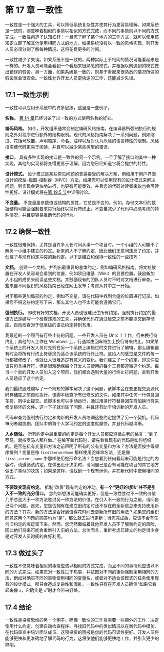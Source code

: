 # 第 17 章 一致性

一致性是一个强大的工具，可以降低系统复杂性并使其行为更容易理解。如果系统是一致的，则意味着相似的事情以相似的方式完成，而不同的事情则以不同的方式完成。一致性创造了认知杠杆：一旦您了解了某个地方的工作方式，就可以使用该知识立即了解其他使用相同方式的地方。如果系统没有以一致的风格实现，则开发人员必须分别了解每种情况，这将花费更多的时间。

一致性减少了失误。如果系统不是一致的，两种实际上不相同的情况可能看起来是一样的。开发人员可能会看到一个看起来很熟悉的模式，并根据以前遇到的模式做出错误的假设。另一方面，如果系统是一致的，则基于看起来很熟悉的情况所做的假设就会很安全。一致性允许开发人员更快速的工作，还能减少失误。

## 17.1 一致性示例

一致性可以应用于系统中的许多层级，这里是一些例子。

**名称。** [第 14 章](ch14.md)已经讨论了以一致的方式使用名称的好处。

**编码风格。** 如今，开发组织通常会制定编码风格指南，在编译器所强制执行的规则之外对程序进行额外的结构限制。现代的风格指南解决了一系列问题，例如缩进、花括号放置、声明顺序、命名、注释以及对认为危险的语言特性的限制。风格指南使代码更易于阅读，并且可以减少某些类型的错误。

**接口。** 具有多种实现的接口是一致性的另一个示例。一旦了解了接口的其中一种实现，其他的实现都将变得更易于理解，因为您已经知道它将会提供的特性。

**设计模式。** 设计模式是某些常见问题的普遍接受的解决方案，例如用于用户界面设计的模型-视图-控制器（MVC）方法。如果您可以使用现有的设计模式来解决问题，则实现会更快地进行，也更有可能奏效，并且您的代码对读者来说也会可读性更好。设计模式将在[第 19.5 节](ch19.md)中详细讨论。

**不变量。** 不变量是参数值或结构的属性，它总是不变的。例如，存储文本行的数据结构可能会强制要求每行始终以换行符终止。不变量减少了代码中必须考虑的特殊情况，并且更容易推断代码的行为。

## 17.2 确保一致性

一致性很难保持，尤其是当许多人长时间从事一个项目时。一个小组的人可能不了解另一小组中建立的约定。新来的人不了解约定，因此他们无意间违反了约定，并创建了与现有约定冲突的新约定。以下是建立和保持一致性的一些技巧：

**文档。** 创建一个文档，并列出最重要的总体约定，例如编码风格指南。将文档放置在开发人员容易会看到的位置，例如项目维基（Wiki）的显要位置。鼓励新加入小组的成员来阅读这些文档，并鼓励现有的团队人员时不时对文档进行审查。一些来自不同组织的风格指南已经在网上发布；考虑从其中之一开始。

对于那些更加局部的约定，例如不变量，请在代码中找到合适的位置进行记录。如果您不把这些约定写下来，那么其他人也不太可能会遵循它们。

**强制执行。** 即使有好的文档，开发人员也很难记住所有约定。强制执行约定的最佳方法是编写一个检查违规的工具，并确保代码在通过检查之前不能提交到存储库。自动检查对于低层级的语法约定特别有用。

我最近的一个项目有行终止符的问题。一些开发人员在 Unix 上工作，行由换行符终止；其他的人工作在 Windows 上，行通常由回车符加上换行符来终止。如果某个系统上的开发人员对先前在另一个系统上编辑过的文件进行了编辑，那么编辑器有时会将所有行终止符替换为适合该系统的行终止符。这给人的感觉是文件的每一行都被修改了，也就让人很难追踪有意义的变化。我们建立了一个约定，即文件应该只包含换行符，但是很难确保每个开发人员使用的每个工具都遵循这个约定。每当一个新的开发人员加入这个项目，我们都会遇到大量的行终止符问题，直到开发人员适应了这个约定。

我们最终通过编写了一个简短的脚本解决了这个问题，该脚本会在变更提交到源代码存储库之前自动执行。该脚本检查所有已修改的文件，如果其中任何一行包含回车符，则中止提交。该脚本也可以手动运行，通过用换行符替换回车符加换行符来修复损坏的文件。这一下子就消除了问题，并且还有助于培训新的开发人员。

代码审查为强制执行约定和向新的开发人员培训这些约定提供了另一个契机。代码审阅者越挑剔，团队中的每个人学习约定的速度就越快，并且代码越清晰。

**入乡随俗。** 所有约定中最重要的约定是每个开发人员都应遵循古老的格言：“到了罗马，就按罗马人那样做。” 在编写新代码时，请先看看现有的代码是如何组织的。是否在私有变量和方法之前声明了所有的公有变量和方法？方法是否按字母顺序排列？变量是像 `firstServerName` 那样使用驼峰命名法，还是像 `first_server_name` 中那样使用蛇形命名法？当您看到任何看起来可能是约定的内容时，请遵循该约定。在做出设计决策时，请问自己是否有可能在项目的其它地方做出了类似的决策；如果是这样，请找到一个现有示例，并在新代码中使用相同的方式。

**不要改变现有约定。** 抵制“改善”现有约定的冲动。**有一个“更好的想法”并不是引入不一致的充分借口。** 您的新想法可能确实更好，但是一致性胜过不一致的价值几乎总是大于一种方法胜过另一种方法的价值。在引入不一致的行为之前，请问自己两个问题。首先，您是否拥有在建立旧约定时还不存在的全新信息来支持使用新的方法？其次，新的方法是否好到值得花时间去更新所有旧的用法？如果您的组织同意这两个问题的回答均为“是”，那么就去进行更新；当您完成后，应该不会有任何旧约定的痕迹留下来。然而，您仍然面临着其他开发人员不了解新约定的风险，因此他们将来可能会重新引入旧的方法。总体而言，重新考虑已建立的约定很少会是对开发人员时间的良好利用。

## 17.3 做过头了

一致性不仅意味着相似的事情应该以相似的方式完成，而且不同的事情也应该以不同的方式完成。如果您对一致性过于热衷，并试图对不同的事物强制采用相同的方法，例如对确实不同的事物使用相同的变量名，或者对不适合该模式的任务使用现有的设计模式，那只会造成复杂性和混乱。一致性只有在开发人员确信“如果它看起来像 `x`，它确实是 `x`”时才会带来好处。

## 17.4 结论

一致性是投资思维的另一个例子。确保一致性的工作将需要一些额外的工作：决定使用什么约定、创建自动检查程序、寻找旧代码中的类似情况以在新代码中模仿、在代码审查中培训团队成员。这项投资的回报是您的代码可读性更好。开发人员将能够更快和更准确地了解代码的行为，这将使他们能够更快地工作，并引入更少的缺陷。
